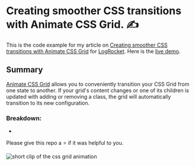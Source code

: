 # Creating smoother CSS transitions with Animate CSS Grid. :writing_hand:

This is the code example for my article on [Creating smoother CSS transitions with Animate CSS Grid](https://blog.logrocket.com/) for [LogRocket](https://logrocket.com). Here is the [live demo](https://animate-css-grid-timonwa.vercel.app/).

## Summary
[Animate CSS Grid](https://github.com/aholachek/animate-css-grid) allows you to conveniently transition your CSS Grid from one state to another. If your grid's content changes or one of its children is updated with adding or removing a class, the grid will automatically transition to its new configuration. 

### Breakdown:
- 

Please give this repo a ⭐ if it was helpful to you.

![short clip of the css grid animation](https://user-images.githubusercontent.com/63044364/205415170-f83840d8-d533-4db4-8d4e-831c9ce8bcba.gif)
